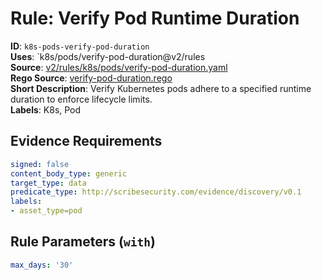 # Rule: Verify Pod Runtime Duration

**ID**: `k8s-pods-verify-pod-duration`  
**Uses**: `k8s/pods/verify-pod-duration@v2/rules  
**Source**: [v2/rules/k8s/pods/verify-pod-duration.yaml](https://github.com/scribe-public/sample-policies/v2/rules/k8s/pods/verify-pod-duration.yaml)  
**Rego Source**: [verify-pod-duration.rego](https://github.com/scribe-public/sample-policies/v2/rules/k8s/pods/verify-pod-duration.rego)  
**Short Description**: Verify Kubernetes pods adhere to a specified runtime duration to enforce lifecycle limits.  
**Labels**: K8s, Pod

## Evidence Requirements

```yaml
signed: false
content_body_type: generic
target_type: data
predicate_type: http://scribesecurity.com/evidence/discovery/v0.1
labels:
- asset_type=pod
```
## Rule Parameters (`with`)

```yaml
max_days: '30'
```
